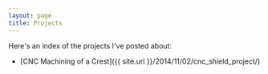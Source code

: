 ```yaml
---
layout: page
title: Projects
---
```


Here's an index of the projects I've posted about:

* [CNC Machining of a Crest]({{ site.url }}/2014/11/02/cnc_shield_project/)